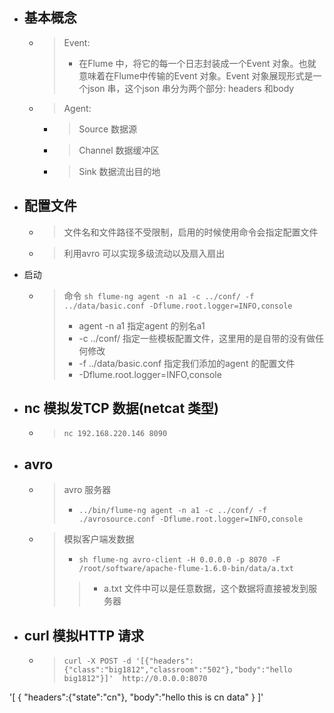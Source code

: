 


- ## 基本概念
    - > Event: 
        > - 在Flume 中，将它的每一个日志封装成一个Event 对象。也就意味着在Flume中传输的Event 对象。Event 对象展现形式是一个json 串，这个json 串分为两个部分: headers 和body
    - > Agent: 
        - > Source  数据源
        - > Channel  数据缓冲区
        - > Sink  数据流出目的地

- ## 配置文件
    - > 文件名和文件路径不受限制，启用的时候使用命令会指定配置文件
    - > 利用avro 可以实现多级流动以及扇入扇出







- 启动
    - > 命令 `sh flume-ng agent -n a1 -c ../conf/ -f ../data/basic.conf -Dflume.root.logger=INFO,console`
        > - agent -n a1  指定agent 的别名a1
        > - -c ../conf/   指定一些模板配置文件，这里用的是自带的没有做任何修改
        > - -f ../data/basic.conf  指定我们添加的agent 的配置文件
        > - -Dflume.root.logger=INFO,console 


- ## nc 模拟发TCP 数据(netcat 类型)
    - > `nc 192.168.220.146 8090`

- ## avro 
    - > avro 服务器
        > - `../bin/flume-ng agent -n a1 -c ../conf/ -f ./avrosource.conf -Dflume.root.logger=INFO,console`
    - > 模拟客户端发数据
        > - `sh flume-ng avro-client -H 0.0.0.0 -p 8070 -F /root/software/apache-flume-1.6.0-bin/data/a.txt`
        >> - a.txt 文件中可以是任意数据，这个数据将直接被发到服务器


- ## curl 模拟HTTP 请求
    - > `curl -X POST -d '[{"headers":{"class":"big1812","classroom":"502"},"body":"hello big1812"}]'  http://0.0.0.0:8070`

'[
    {
        "headers":{"state":"cn"},
        "body":"hello this is cn data"
    }
]'